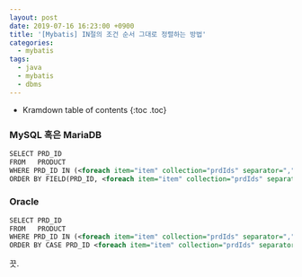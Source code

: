 ```yaml
---
layout: post
date: 2019-07-16 16:23:00 +0900
title: '[Mybatis] IN절의 조건 순서 그대로 정렬하는 방법'
categories:
  - mybatis
tags:
  - java
  - mybatis
  - dbms
---
```


* Kramdown table of contents
{:toc .toc}

### MySQL 혹은 MariaDB

```xml
SELECT PRD_ID
FROM   PRODUCT
WHERE PRD_ID IN (<foreach item="item" collection="prdIds" separator=",">#{item}</foreach>)
ORDER BY FIELD(PRD_ID, <foreach item="item" collection="prdIds" separator=",">#{item}</foreach>)
```

### Oracle

```xml
SELECT PRD_ID
FROM   PRODUCT
WHERE PRD_ID IN (<foreach item="item" collection="prdIds" separator=",">#{item}</foreach>)
ORDER BY CASE PRD_ID <foreach item="item" collection="prdIds" separator=" " index="index">WHEN #{item} THEN #{index}</foreach> END
```

끗.
